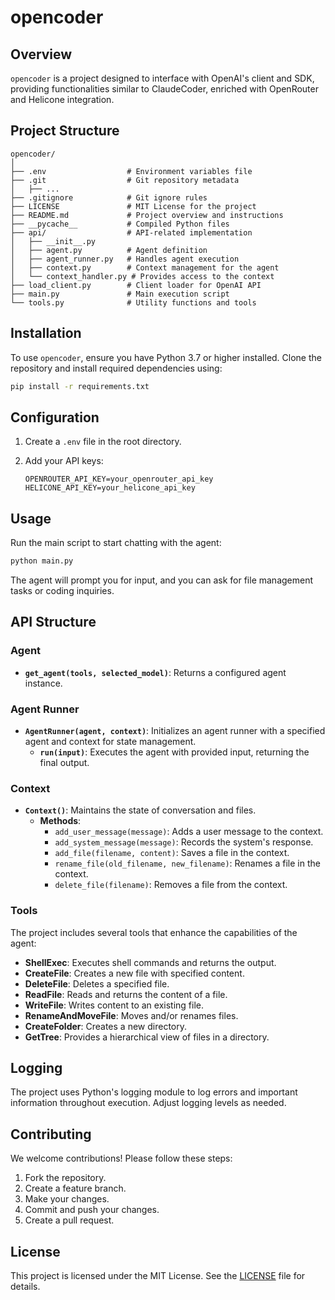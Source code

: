 # opencoder

## Overview

`opencoder` is a project designed to interface with OpenAI's client and SDK, providing functionalities similar to ClaudeCoder, enriched with OpenRouter and Helicone integration.

## Project Structure

```
opencoder/
│
├── .env                  # Environment variables file
├── .git                  # Git repository metadata
│   ├── ...
├── .gitignore            # Git ignore rules
├── LICENSE               # MIT License for the project
├── README.md             # Project overview and instructions
├── __pycache__           # Compiled Python files
├── api/                  # API-related implementation
│   ├── __init__.py
│   ├── agent.py          # Agent definition
│   ├── agent_runner.py   # Handles agent execution
│   ├── context.py        # Context management for the agent
│   └── context_handler.py # Provides access to the context
├── load_client.py        # Client loader for OpenAI API
├── main.py               # Main execution script
└── tools.py              # Utility functions and tools
```

## Installation

To use `opencoder`, ensure you have Python 3.7 or higher installed. Clone the repository and install required dependencies using:

```bash
pip install -r requirements.txt
```

## Configuration

1. Create a `.env` file in the root directory.
2. Add your API keys:

   ```plaintext
   OPENROUTER_API_KEY=your_openrouter_api_key
   HELICONE_API_KEY=your_helicone_api_key
   ```

## Usage

Run the main script to start chatting with the agent:

```bash
python main.py
```

The agent will prompt you for input, and you can ask for file management tasks or coding inquiries.

## API Structure

### Agent

- **`get_agent(tools, selected_model)`**: Returns a configured agent instance.

### Agent Runner

- **`AgentRunner(agent, context)`**: Initializes an agent runner with a specified agent and context for state management.
    - **`run(input)`**: Executes the agent with provided input, returning the final output.

### Context

- **`Context()`**: Maintains the state of conversation and files.
    - **Methods**:
        - `add_user_message(message)`: Adds a user message to the context.
        - `add_system_message(message)`: Records the system's response.
        - `add_file(filename, content)`: Saves a file in the context.
        - `rename_file(old_filename, new_filename)`: Renames a file in the context.
        - `delete_file(filename)`: Removes a file from the context.

### Tools

The project includes several tools that enhance the capabilities of the agent:

- **ShellExec**: Executes shell commands and returns the output.
- **CreateFile**: Creates a new file with specified content.
- **DeleteFile**: Deletes a specified file.
- **ReadFile**: Reads and returns the content of a file.
- **WriteFile**: Writes content to an existing file.
- **RenameAndMoveFile**: Moves and/or renames files.
- **CreateFolder**: Creates a new directory.
- **GetTree**: Provides a hierarchical view of files in a directory.

## Logging

The project uses Python's logging module to log errors and important information throughout execution. Adjust logging levels as needed.

## Contributing

We welcome contributions! Please follow these steps:

1. Fork the repository.
2. Create a feature branch.
3. Make your changes.
4. Commit and push your changes.
5. Create a pull request.

## License

This project is licensed under the MIT License. See the [LICENSE](LICENSE) file for details.